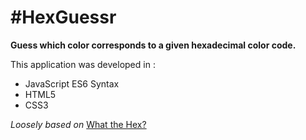 # #HexGuessr

**Guess which color corresponds to a given hexadecimal color code.**

This application was developed in :
- JavaScript ES6 Syntax
- HTML5
- CSS3

*Loosely based on* [What the Hex?](http://yizzle.com/whatthehex/)